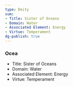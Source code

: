 ```yaml
---
type: Deity
sum:
- Title: Sister of Oceans
- Domain: Water 
- Associated Element: Energy 
- Virtue: Temperament
dg-publish: true
---
```

### Ocea
- Title: Sister of Oceans
- Domain: Water 
- Associated Element: Energy  
- Virtue: Temperament